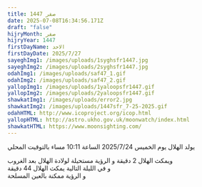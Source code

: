 ```yaml
---
title: صفر 1447
date: 2025-07-08T16:34:56.171Z
draft: "false"
hijryMonth: صفر
hijryYear: 1447
firstDayName: الاحد
firstDayDate: 2025/7/27
sayeghImg1: /images/uploads/1syghsfr1447.jpg
sayeghImg2: /images/uploads/2syghsfr1447.jpg
odahImg1: /images/uploads/saf47_1.gif
odahImg2: /images/uploads/saf47_2.gif
yallopImg1: /images/uploads/1yaloopsfr1447.gif
yallopImg2: /images/uploads/2yaloopsfr1447.gif
shawkatImg1: /images/uploads/error2.jpg
shawkatImg2: /images/uploads/1447sfr_7-25-2025.gif
odahHTML: http://www.icoproject.org/icop.html
yallopHTML: http://astro.ukho.gov.uk/moonwatch/index.html
shawkatHTML: https://www.moonsighting.com/
---
```

يولد الهلال يوم الخميس 2025/7/24  الساعة 10:11 مساء بالتوقيت المحلي

و﻿يمكث الهلال 2 دقيقة و الرؤية مستحيلة لولادة الهلال بعد الغروب\
و﻿ في الليلة التالية يمكث الهلال 44 دقيقة \
و﻿ الرؤية ممكنة بالعين المسلحة